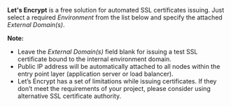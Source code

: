 **Let's Encrypt** is a free solution for automated SSL certificates issuing. 
Just select a required *Environment* from the list below and specify the attached *External Domain(s)*.  

**Note:** 
* Leave the *External Domain(s)* field blank for issuing a test SSL certificate bound to the internal environment domain.
* Public IP address will be automatically attached to all nodes within the entry point layer (application server or load balancer).
* Let’s Encrypt has a set of limitations while issuing certificates. If they don’t meet the requirements of your project, please consider using alternative SSL certificate authority.
